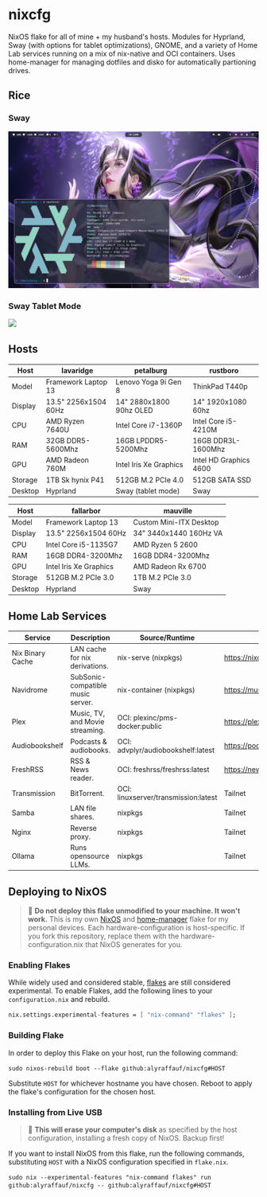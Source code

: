 # nixcfg
NixOS flake for all of mine + my husband's hosts. Modules for Hyprland, Sway (with options for tablet optimizations), GNOME, and a variety of Home Lab services running on a mix of nix-native and OCI containers. Uses home-manager for managing dotfiles and disko for automatically partioning drives.

## Rice
### Sway
![](./_img/sway.png)
### Sway Tablet Mode
![](./_img/sway-tablet.png)

## Hosts
| Host    | lavaridge            | petalburg               | rustboro               |
|---------|----------------------|-------------------------|------------------------|
| Model   | Framework Laptop 13  | Lenovo Yoga 9i Gen 8    | ThinkPad T440p         |
| Display | 13.5" 2256x1504 60Hz | 14" 2880x1800 90hz OLED | 14" 1920x1080 60hz     |
| CPU     | AMD Ryzen 7640U      | Intel Core i7-1360P     | Intel Core i5-4210M    |
| RAM     | 32GB DDR5-5600Mhz    | 16GB LPDDR5-5200Mhz     | 16GB DDR3L-1600Mhz     |
| GPU     | AMD Radeon 760M      | Intel Iris Xe Graphics  | Intel HD Graphics 4600 |
| Storage | 1TB Sk hynix P41     | 512GB M.2 PCIe 4.0      | 512GB SATA SSD         |
| Desktop | Hyprland             | Sway (tablet mode)      | Sway                   |

| Host    | fallarbor              | mauville                |
|---------|------------------------|-------------------------|
| Model   | Framework Laptop 13    | Custom Mini-ITX Desktop |
| Display | 13.5" 2256x1504 60Hz   | 34" 3440x1440 160Hz VA  |
| CPU     | Intel Core i5-1135G7   | AMD Ryzen 5 2600        |
| RAM     | 16GB DDR4-3200Mhz      | 16GB DDR4-3200Mhz       |
| GPU     | Intel Iris Xe Graphics | AMD Radeon Rx 6700      |
| Storage | 512GB M.2 PCIe 3.0     | 1TB M.2 PCIe 3.0        |
| Desktop | Hyprland               | Sway                    |

## Home Lab Services
| Service          | Description                       | Source/Runtime                       | Domain                           |
|------------------|-----------------------------------|--------------------------------------|----------------------------------|
| Nix Binary Cache | LAN cache for nix derivations.    | nix-serve (nixpkgs)                  | https://nixcache.raffauflabs.com |
| Navidrome        | SubSonic-compatible music server. | nix-container (nixpkgs)              | https://music.raffauflabs.com    |
| Plex             | Music, TV, and Movie streaming.   | OCI: plexinc/pms-docker:public       | https://plex.raffauflabs.com     |
| Audiobookshelf   | Podcasts & audiobooks.            | OCI: advplyr/audiobookshelf:latest   | https://podcasts.raffauflabs.com |
| FreshRSS         | RSS & News reader.                | OCI: freshrss/freshrss:latest        | https://news.raffauflabs.com     |
| Transmission     | BitTorrent.                       | OCI: linuxserver/transmission:latest | Tailnet                          |
| Samba            | LAN file shares.                  | nixpkgs                              | Tailnet                          |
| Nginx            | Reverse proxy.                    | nixpkgs                              | Tailnet                          |
| Ollama           | Runs opensource LLMs.             | nixpkgs                              | Tailnet                          |

## Deploying to NixOS
> :red_circle: **Do not deploy this flake unmodified to your machine. It won't work.**
> This is my own [NixOS](https://nixos.org/) and [home-manager](https://github.com/nix-community/home-manager) flake for my personal devices.
> Each hardware-configuration is host-specific. If you fork this repository, replace them with the hardware-configuration.nix that NixOS generates for you.

### Enabling Flakes
While widely used and considered stable, [flakes](https://nixos.wiki/wiki/Flakes) are still considered experimental. To enable Flakes, add the following lines to your `configuration.nix` and rebuild.
```nix
nix.settings.experimental-features = [ "nix-command" "flakes" ];
```
### Building Flake
In order to deploy this Flake on your host, run the following command:
```console
sudo nixos-rebuild boot --flake github:alyraffauf/nixcfg#HOST
```
Substitute `HOST` for whichever hostname you have chosen. Reboot to apply the flake's configuration for the chosen host.

### Installing from Live USB
> :red_circle: **This will erase your computer's disk** as specified by the host configuration, installing a fresh copy of NixOS. Backup first!

If you want to install NixOS from this flake, run the following commands, substituting `HOST` with a NixOS configuration specified in `flake.nix`.
```console
sudo nix --experimental-features "nix-command flakes" run github:alyraffauf/nixcfg -- github:alyraffauf/nixcfg#HOST
```
